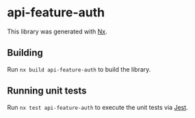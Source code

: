 # api-feature-auth

This library was generated with [Nx](https://nx.dev).

## Building

Run `nx build api-feature-auth` to build the library.

## Running unit tests

Run `nx test api-feature-auth` to execute the unit tests via [Jest](https://jestjs.io).

